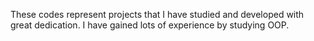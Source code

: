These codes represent projects that I have studied and developed with great dedication. I have gained lots of experience by studying OOP. 
